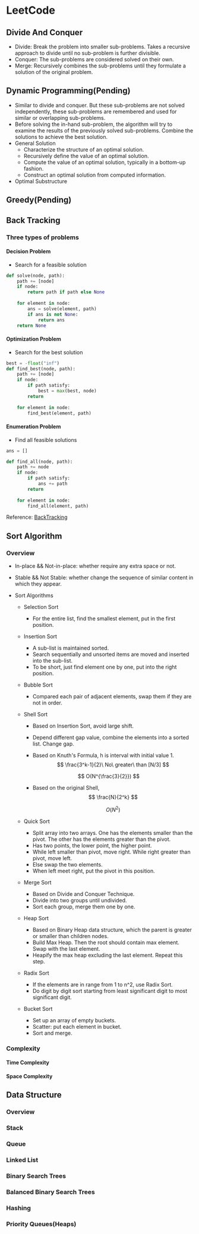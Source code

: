 # LeetCode

## Divide And Conquer

* Divide: Break the problem into smaller sub-problems. Takes a recursive approach to divide until no sub-problem is further divisible.
* Conquer: The sub-problems are considered solved on their own.
* Merge: Recursively combines the sub-problems until they formulate a solution of the original problem.

## Dynamic Programming(Pending)

* Similar to divide and conquer. But these sub-problems are not solved independently, these sub-problems are remembered and used for similar or overlapping sub-problems.
* Before solving the in-hand sub-problem, the algorithm will try to examine the results of the previously solved sub-problems. Combine the solutions to achieve the best solution.
* General Solution
  * Characterize the structure of an optimal solution.
  * Recursively define the value of an optimal solution.
  * Compute the value of an optimal solution, typically in a bottom-up fashion.
  * Construct an optimal solution from computed information.
* Optimal Substructure

## Greedy(Pending)



## Back Tracking

### Three types of problems

#### Decision Problem

* Search for a feasible solution

```python
def solve(node, path):
    path += [node]
    if node:
        return path if path else None
    
    for element in node:
        ans = solve(element, path)
        if ans is not None:
            return ans
    return None
```

#### Optimization Problem

* Search for the best solution

```python
best = -float("inf")
def find_best(node, path):
    path += [node]
    if node:
        if path satisfy:
            best = max(best, node)
        return
    
    for element in node:
        find_best(element, path)
```

#### Enumeration Problem

* Find all feasible solutions

```python
ans = []

def find_all(node, path):
    path += node
    if node:
        if path satisfy:
            ans += path
        return
    
    for element in node:
        find_all(element, path)

```

Reference: [BackTracking](http://summerisgreen.com/blog/2017-07-07-2017-07-07-算法技巧-backtracking.html)

## Sort Algorithm

### Overview

* In-place && Not-in-place: whether require any extra space or not.
* Stable && Not Stable: whether change the sequence of similar content in which they appear.

* Sort Algorithms

  * Selection Sort 

    * For the entire list, find the smallest element, put in the first position.

  * Insertion Sort 

    * A sub-list is maintained sorted.
    * Search sequentially and unsorted items are moved and inserted into the sub-list.
    * To be short, just find element one by one, put into the right position.

  * Bubble Sort 

    * Compared each pair of adjacent elements, swap them if they are not in order.

  * Shell Sort 

    * Based on Insertion Sort, avoid large shift.

    * Depend different gap value, combine the elements into a sorted list. Change gap.

    * Based on Knuth's Formula, h is interval with initial value 1.
      $$
      \frac{3^k-1}{2}\  No\ greater\ than [N/3]
      $$

    $$
    O(N^{\frac{3}{2}})
    $$

    * Based on the original Shell, 
      $$
      \frac{N}{2^k}
      $$

      $$
      O(N^2)
      $$

  * Quick Sort 

    * Split array into two arrays. One has the elements smaller than the pivot. The other has the elements greater than the pivot.
    * Has two points, the lower point, the higher point.
    * While left smaller than pivot, move right. While right greater than pivot, move left.
    * Else swap the two elements.
    * When left meet right, put the pivot in this position.

  * Merge Sort 

    * Based on Divide and Conquer Technique.
    * Divide into two groups until undivided.
    * Sort each group, merge them one by one.

  * Heap Sort 

    * Based on Binary Heap data structure, which the parent is greater or smaller than children nodes.
    * Build Max Heap. Then the root should contain max element. Swap with the last element.
    * Heapify the max heap excluding the last element. Repeat this step.

  * Radix Sort 

    * If the elements are in range from 1 to n^2, use Radix Sort.
    * Do digit by digit sort starting from least significant digit to most significant digit.

  * Bucket Sort 

    * Set up an array of empty buckets.
    * Scatter: put each element in bucket.
    * Sort and merge.

### Complexity

#### Time Complexity



#### Space Complexity





## Data Structure

### Overview



### Stack 



### Queue



### Linked List



### Binary Search Trees



### Balanced Binary Search Trees



### Hashing 



### Priority Queues(Heaps)